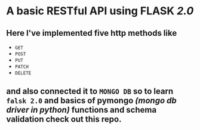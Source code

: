 # A basic RESTful API using FLASK **_2.0_**

## Here I've implemented five http methods like

- `GET`
- `POST`
- `PUT`
- `PATCH`
- `DELETE`

## and also connected it to `MONGO DB` so to learn `falsk 2.0` and basics of pymongo _(mongo db driver in python)_ functions and schema validation **check out this repo.**
